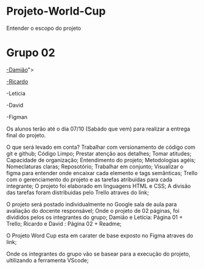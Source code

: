 # Projeto-World-Cup

Entender o escopo do projeto

# Grupo 02
<a href="https://github.com/juninho-oliveira">-Damião</a>">

<a href="https.//github.com/ricardoeandrade" target="_blank">-Ricardo</a>

<a heref="https://github.com/leticiasilvas" target="_blank">-Leticia</a>

<a heref="#" target="_blank">-David</a>

<a heref="https://classroom.google.com/c/NTg5MTE30TIxNjQ4/m?NTKwMjxNjMwOTU4/details">-Figman</a>

Os alunos terão até o dia 07/10 (Sabádo que vem) para realizar a entrega final do projeto.

O que será levado em conta?
Trabalhar com versionamento de código com git e github;
Código Limpo;
Prestar atenção aos detalhes;
Tomar atitudes;
Capacidade de organização;
Entendimento do projeto;
Metodologias agéis;
Nomeclaturas claras;
Reposotório;
Trabalhar em conjunto;
Visualizar o figma para entender onde encaixar cada elemento e tags semânticas;
Trello com o gerenciamento do projeto e as tarefas atribuídas para cada integrante;
O projeto foi elaborado em linguagens HTML e CSS;
A divisão das tarefas foram distribuidas pelo Trello atraves do link;

<a heref="https://trello.com/invite/b/sBBVEeCU/ATTi8e5198eb7e87ac72dd91c583e573c178C835F6C/Kanban-quadro-modelo"></a>

O projeto será postado individualmente no Google sala de aula para avaliação do docente responsável;
Onde o projeto de 02 páginas, foi divididos pelos os integrantes do grupo;
Damião e Letícia: Página 01 + Trello;
Ricardo e David : Página 02 + Readme;

O Projeto Word Cup esta em carater de base exposto no Figma atraves do link;

<a heref="https://www.figma.com/file/9q9FV9jJfAPJv2uAuJPi8a/Projeto_Ford?type=design&node-id=0-1&mode=design"></a>

Onde os integrantes do grupo vão se basear para a execução do projeto, ultilizando a ferramenta VScode;




















